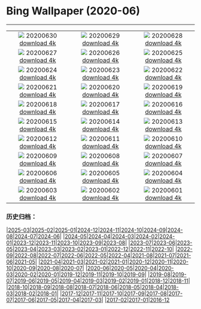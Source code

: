 # Bing Wallpaper (2020-06)
**************
| | | |
| :----: | :----: | :----: |
| ![](https://www.bing.com/th?id=OHR.JabiruStork_EN-US3292555889_1920x1080.jpg) 20200630 [download 4k](https://www.bing.com/th?id=OHR.JabiruStork_EN-US3292555889_UHD.jpg) | ![](https://www.bing.com/th?id=OHR.ArganGoats_EN-US6644922648_1920x1080.jpg) 20200629 [download 4k](https://www.bing.com/th?id=OHR.ArganGoats_EN-US6644922648_UHD.jpg) | ![](https://www.bing.com/th?id=OHR.PrideEmpire_EN-US6567530966_1920x1080.jpg) 20200628 [download 4k](https://www.bing.com/th?id=OHR.PrideEmpire_EN-US6567530966_UHD.jpg) |
| ![](https://www.bing.com/th?id=OHR.MtBaldoSantuario_EN-US6460114986_1920x1080.jpg) 20200627 [download 4k](https://www.bing.com/th?id=OHR.MtBaldoSantuario_EN-US6460114986_UHD.jpg) | ![](https://www.bing.com/th?id=OHR.AdansoniaGrandidieri_EN-US6269745972_1920x1080.jpg) 20200626 [download 4k](https://www.bing.com/th?id=OHR.AdansoniaGrandidieri_EN-US6269745972_UHD.jpg) | ![](https://www.bing.com/th?id=OHR.GorchFock_EN-US6157323134_1920x1080.jpg) 20200625 [download 4k](https://www.bing.com/th?id=OHR.GorchFock_EN-US6157323134_UHD.jpg) |
| ![](https://www.bing.com/th?id=OHR.MidsummerEve_EN-US0497687586_1920x1080.jpg) 20200624 [download 4k](https://www.bing.com/th?id=OHR.MidsummerEve_EN-US0497687586_UHD.jpg) | ![](https://www.bing.com/th?id=OHR.BullPoint_EN-US5814716721_1920x1080.jpg) 20200623 [download 4k](https://www.bing.com/th?id=OHR.BullPoint_EN-US5814716721_UHD.jpg) | ![](https://www.bing.com/th?id=OHR.SouthernSunbird_EN-US5701754937_1920x1080.jpg) 20200622 [download 4k](https://www.bing.com/th?id=OHR.SouthernSunbird_EN-US5701754937_UHD.jpg) |
| ![](https://www.bing.com/th?id=OHR.HierapolisTurkey_EN-US8458061534_1920x1080.jpg) 20200621 [download 4k](https://www.bing.com/th?id=OHR.HierapolisTurkey_EN-US8458061534_UHD.jpg) | ![](https://www.bing.com/th?id=OHR.BeyondWalls_EN-US5534533148_1920x1080.jpg) 20200620 [download 4k](https://www.bing.com/th?id=OHR.BeyondWalls_EN-US5534533148_UHD.jpg) | ![](https://www.bing.com/th?id=OHR.Juneteenth_EN-US7526227147_1920x1080.jpg) 20200619 [download 4k](https://www.bing.com/th?id=OHR.Juneteenth_EN-US7526227147_UHD.jpg) |
| ![](https://www.bing.com/th?id=OHR.BojoRiver_EN-US3215754715_1920x1080.jpg) 20200618 [download 4k](https://www.bing.com/th?id=OHR.BojoRiver_EN-US3215754715_UHD.jpg) | ![](https://www.bing.com/th?id=OHR.Havasupai_EN-US2235201551_1920x1080.jpg) 20200617 [download 4k](https://www.bing.com/th?id=OHR.Havasupai_EN-US2235201551_UHD.jpg) | ![](https://www.bing.com/th?id=OHR.StStephens_EN-US3615346032_1920x1080.jpg) 20200616 [download 4k](https://www.bing.com/th?id=OHR.StStephens_EN-US3615346032_UHD.jpg) |
| ![](https://www.bing.com/th?id=OHR.SurfSeason_EN-US9920705587_1920x1080.jpg) 20200615 [download 4k](https://www.bing.com/th?id=OHR.SurfSeason_EN-US9920705587_UHD.jpg) | ![](https://www.bing.com/th?id=OHR.FlagPlazaLiberty_EN-US1969942391_1920x1080.jpg) 20200614 [download 4k](https://www.bing.com/th?id=OHR.FlagPlazaLiberty_EN-US1969942391_UHD.jpg) | ![](https://www.bing.com/th?id=OHR.GrandsCausses_EN-US1892862937_1920x1080.jpg) 20200613 [download 4k](https://www.bing.com/th?id=OHR.GrandsCausses_EN-US1892862937_UHD.jpg) |
| ![](https://www.bing.com/th?id=OHR.SantaElena_EN-US1850505356_1920x1080.jpg) 20200612 [download 4k](https://www.bing.com/th?id=OHR.SantaElena_EN-US1850505356_UHD.jpg) | ![](https://www.bing.com/th?id=OHR.GriboyedovCanal_EN-US1698534243_1920x1080.jpg) 20200611 [download 4k](https://www.bing.com/th?id=OHR.GriboyedovCanal_EN-US1698534243_UHD.jpg) | ![](https://www.bing.com/th?id=OHR.WobblyBridge_EN-US1661773056_1920x1080.jpg) 20200610 [download 4k](https://www.bing.com/th?id=OHR.WobblyBridge_EN-US1661773056_UHD.jpg) |
| ![](https://www.bing.com/th?id=OHR.BaronLakes_EN-US1588332572_1920x1080.jpg) 20200609 [download 4k](https://www.bing.com/th?id=OHR.BaronLakes_EN-US1588332572_UHD.jpg) | ![](https://www.bing.com/th?id=OHR.LionSurfing_EN-US1478093197_1920x1080.jpg) 20200608 [download 4k](https://www.bing.com/th?id=OHR.LionSurfing_EN-US1478093197_UHD.jpg) | ![](https://www.bing.com/th?id=OHR.LaPertusa_EN-US1363532007_1920x1080.jpg) 20200607 [download 4k](https://www.bing.com/th?id=OHR.LaPertusa_EN-US1363532007_UHD.jpg) |
| ![](https://www.bing.com/th?id=OHR.WaltersWiggles_EN-US1214099965_1920x1080.jpg) 20200606 [download 4k](https://www.bing.com/th?id=OHR.WaltersWiggles_EN-US1214099965_UHD.jpg) | ![](https://www.bing.com/th?id=OHR.SynchronousFireflies_EN-US0423452738_1920x1080.jpg) 20200605 [download 4k](https://www.bing.com/th?id=OHR.SynchronousFireflies_EN-US0423452738_UHD.jpg) | ![](https://www.bing.com/th?id=OHR.PontFawr_EN-US2807758957_1920x1080.jpg) 20200604 [download 4k](https://www.bing.com/th?id=OHR.PontFawr_EN-US2807758957_UHD.jpg) |
| ![](https://www.bing.com/th?id=OHR.WhiteRimTrail_EN-US2749200524_1920x1080.jpg) 20200603 [download 4k](https://www.bing.com/th?id=OHR.WhiteRimTrail_EN-US2749200524_UHD.jpg) | ![](https://www.bing.com/th?id=OHR.JasperSunwaptaVideo_EN-US2681411311_1920x1080.jpg) 20200602 [download 4k](https://www.bing.com/th?id=OHR.JasperSunwaptaVideo_EN-US2681411311_UHD.jpg) | ![](https://www.bing.com/th?id=OHR.GreatReefDay_EN-US2641694661_1920x1080.jpg) 20200601 [download 4k](https://www.bing.com/th?id=OHR.GreatReefDay_EN-US2641694661_UHD.jpg) |

### 历史归档：

|[2025-03](/2025-03/2025-03.md)|[2025-02](/2025-02/2025-02.md)|[2025-01](/2025-01/2025-01.md)|[2024-12](/2024-12/2024-12.md)|[2024-11](/2024-11/2024-11.md)|[2024-10](/2024-10/2024-10.md)|[2024-09](/2024-09/2024-09.md)|[2024-08](/2024-08/2024-08.md)|[2024-07](/2024-07/2024-07.md)|[2024-06](/2024-06/2024-06.md)|
|[2024-05](/2024-05/2024-05.md)|[2024-04](/2024-04/2024-04.md)|[2024-03](/2024-03/2024-03.md)|[2024-02](/2024-02/2024-02.md)|[2024-01](/2024-01/2024-01.md)|[2023-12](/2023-12/2023-12.md)|[2023-11](/2023-11/2023-11.md)|[2023-10](/2023-10/2023-10.md)|[2023-09](/2023-09/2023-09.md)|[2023-08](/2023-08/2023-08.md)|
|[2023-07](/2023-07/2023-07.md)|[2023-06](/2023-06/2023-06.md)|[2023-05](/2023-05/2023-05.md)|[2023-04](/2023-04/2023-04.md)|[2023-03](/2023-03/2023-03.md)|[2023-02](/2023-02/2023-02.md)|[2023-01](/2023-01/2023-01.md)|[2022-12](/2022-12/2022-12.md)|[2022-11](/2022-11/2022-11.md)|[2022-10](/2022-10/2022-10.md)|
|[2022-09](/2022-09/2022-09.md)|[2022-08](/2022-08/2022-08.md)|[2022-07](/2022-07/2022-07.md)|[2022-06](/2022-06/2022-06.md)|[2022-05](/2022-05/2022-05.md)|[2022-04](/2022-04/2022-04.md)|[2021-08](/2021-08/2021-08.md)|[2021-07](/2021-07/2021-07.md)|[2021-06](/2021-06/2021-06.md)|[2021-05](/2021-05/2021-05.md)|
|[2021-04](/2021-04/2021-04.md)|[2021-03](/2021-03/2021-03.md)|[2021-02](/2021-02/2021-02.md)|[2021-01](/2021-01/2021-01.md)|[2020-12](/2020-12/2020-12.md)|[2020-11](/2020-11/2020-11.md)|[2020-10](/2020-10/2020-10.md)|[2020-09](/2020-09/2020-09.md)|[2020-08](/2020-08/2020-08.md)|[2020-07](/2020-07/2020-07.md)|
|[2020-06](/2020-06/2020-06.md)|[2020-05](/2020-05/2020-05.md)|[2020-04](/2020-04/2020-04.md)|[2020-03](/2020-03/2020-03.md)|[2020-02](/2020-02/2020-02.md)|[2020-01](/2020-01/2020-01.md)|[2019-12](/2019-12/2019-12.md)|[2019-11](/2019-11/2019-11.md)|[2019-10](/2019-10/2019-10.md)|[2019-09](/2019-09/2019-09.md)|
|[2019-08](/2019-08/2019-08.md)|[2019-07](/2019-07/2019-07.md)|[2019-06](/2019-06/2019-06.md)|[2019-05](/2019-05/2019-05.md)|[2019-04](/2019-04/2019-04.md)|[2019-03](/2019-03/2019-03.md)|[2019-02](/2019-02/2019-02.md)|[2019-01](/2019-01/2019-01.md)|[2018-12](/2018-12/2018-12.md)|[2018-11](/2018-11/2018-11.md)|
|[2018-10](/2018-10/2018-10.md)|[2018-09](/2018-09/2018-09.md)|[2018-08](/2018-08/2018-08.md)|[2018-07](/2018-07/2018-07.md)|[2018-06](/2018-06/2018-06.md)|[2018-05](/2018-05/2018-05.md)|[2018-04](/2018-04/2018-04.md)|[2018-03](/2018-03/2018-03.md)|[2018-02](/2018-02/2018-02.md)|[2018-01](/2018-01/2018-01.md)|
|[2017-12](/2017-12/2017-12.md)|[2017-11](/2017-11/2017-11.md)|[2017-10](/2017-10/2017-10.md)|[2017-09](/2017-09/2017-09.md)|[2017-08](/2017-08/2017-08.md)|[2017-07](/2017-07/2017-07.md)|[2017-06](/2017-06/2017-06.md)|[2017-05](/2017-05/2017-05.md)|[2017-04](/2017-04/2017-04.md)|[2017-03](/2017-03/2017-03.md)|
|[2017-02](/2017-02/2017-02.md)|[2017-01](/2017-01/2017-01.md)|[2016-12](/2016-12/2016-12.md)
